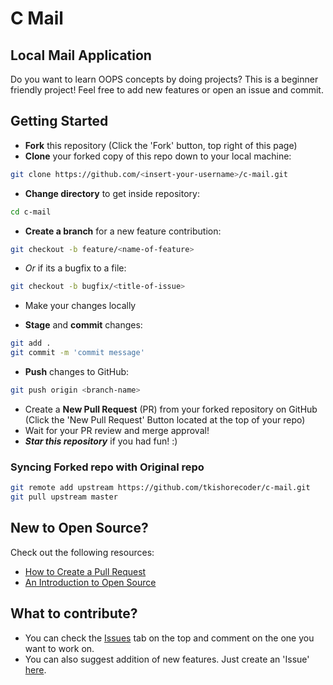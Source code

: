 
# C Mail

## Local Mail Application

Do you want to learn OOPS concepts by doing projects? This is a beginner friendly project! Feel free to add new features or open an issue and commit.

## Getting Started

- **Fork** this repository (Click the 'Fork' button, top right of this page)
- **Clone** your forked copy of this repo down to your local machine:

```bash
git clone https://github.com/<insert-your-username>/c-mail.git
```

- **Change directory** to get inside repository:

```bash
cd c-mail
```

- **Create a branch** for a new feature contribution:

```bash
git checkout -b feature/<name-of-feature>
```

- *Or* if its a bugfix to a file:

```bash
git checkout -b bugfix/<title-of-issue>
```

- Make your changes locally

- **Stage** and **commit** changes:

```bash
git add .
git commit -m 'commit message'
```

- **Push** changes to GitHub:

```bash
git push origin <branch-name>
```

- Create a **New Pull Request** (PR) from your forked repository on GitHub (Click the 'New Pull Request' Button located at the top of your repo)
- Wait for your PR review and merge approval!
- ***Star this repository*** if you had fun! :)

### Syncing Forked repo with Original repo

```bash
git remote add upstream https://github.com/tkishorecoder/c-mail.git
git pull upstream master
```
  
## New to Open Source?

Check out the following resources:

- [How to Create a Pull Request](https://www.digitalocean.com/community/tutorials/how-to-create-a-pull-request-on-github)
- [An Introduction to Open Source](https://www.digitalocean.com/community/tutorial_series/an-introduction-to-open-source)

## What to contribute?

- You can check the [Issues](https://github.com/tkishorecoder/c-mail/issues) tab on the top and comment on the one you want to work on.
- You can also suggest addition of new features. Just create an 'Issue' [here](https://github.com/tkishorecoder/c-mail/issues).
